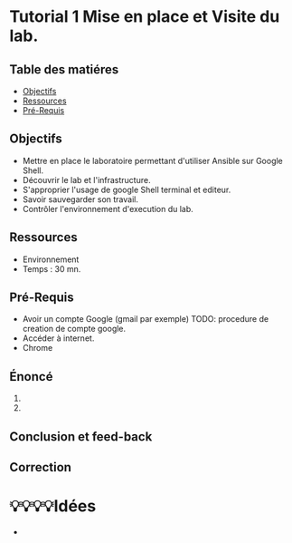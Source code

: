 # Tutorial 1 Mise en place et Visite du lab. 
## Table des matiéres
- [Objectifs](#objectifs)  
- [Ressources](#ressources)
- [Pré-Requis](#pré-requis)  
## Objectifs  
- Mettre en place le laboratoire permettant d'utiliser Ansible sur Google Shell.
- Découvrir le lab et l'infrastructure.
- S'approprier l'usage de google Shell terminal et editeur.
- Savoir sauvegarder son travail.
- Contrôler l'environnement d'execution du lab.	
## Ressources
- Environnement 
- Temps : 30 mn.
## Pré-Requis
- Avoir un compte Google (gmail par exemple) 
    TODO: procedure de creation de compte google.
- Accéder à internet.
- Chrome 

## Énoncé  
1. 
1.
## Conclusion et feed-back  
## Correction  



# 💡💡💡💡Idées 
- 